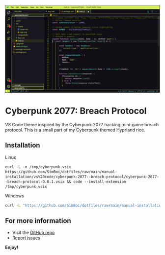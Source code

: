 ![image](https://github.com/SimBoi/dotfiles/blob/main/manual-installation/vs%20code/cyberpunk-2077--breach-protocol/snapshot_2025-09-02_20-05-49.png)

# Cyberpunk 2077: Breach Protocol

VS Code theme inspired by the Cyberpunk 2077 hacking mini-game breach protocol. This is a small part of my Cyberpunk themed Hyprland rice. 

## Installation

Linux

```shell
curl -L -o /tmp/cyberpunk.vsix https://github.com/SimBoi/dotfiles/raw/main/manual-installation/vs%20code/cyberpunk-2077--breach-protocol/cyberpunk-2077--breach-protocol-0.0.1.vsix && code --install-extension /tmp/cyberpunk.vsix
```

Windows

```cmd
curl -L "https://github.com/SimBoi/dotfiles/raw/main/manual-installation/vs%20code/cyberpunk-2077--breach-protocol/cyberpunk-2077--breach-protocol-0.0.1.vsix" -o "%TEMP%\cyberpunk.vsix" && code --install-extension "%TEMP%\cyberpunk.vsix"
```

## For more information

* Visit the [GitHub repo](https://github.com/SimBoi/dotfiles/tree/main/manual-installation/vs%20code/cyberpunk-2077--breach-protocol)
* [Report issues](https://github.com/SimBoi/dotfiles/issues)

**Enjoy!**
